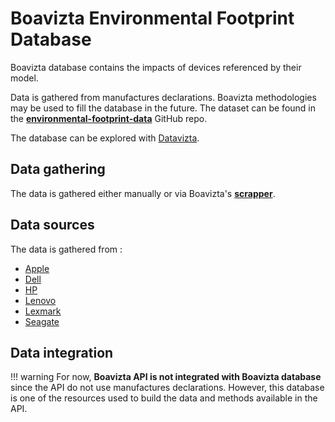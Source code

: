 # Boavizta Environmental Footprint Database

Boavizta database contains the impacts of devices referenced by their model.

Data is gathered from manufactures declarations. Boavizta methodologies may be used to fill the database in the future.
The dataset can be found in the **[environmental-footprint-data](https://github.com/Boavizta/environmental-footprint-data/blob/main/boavizta-data-us.csv)** GitHub repo.

The database can be explored with [Datavizta](https://datavizta.boavizta.org/).

## Data gathering

The data is gathered either manually or via Boavizta's **[scrapper](https://github.com/Boavizta/environmental-footprint-data/tree/main/tools)**.

## Data sources

The data is gathered from :

* [Apple](https://www.apple.com/environment/#reports-product)
* [Dell](https://corporate.delltechnologies.com/fr-fr/social-impact/advancing-sustainability/sustainable-products-and-services/product-carbon-footprints.htm#tab0=0)
* [HP](https://h22235.www2.hp.com/hpinfo/globalcitizenship/environment/productdata/ProductCarbonFootprintnotebooks.html)
* [Lenovo](https://www.lenovo.com/ca/en/social_responsibility/datasheets_systemx/?orgRef=https%253A%252F%252Fwww.google.com%252F)
* [Lexmark](https://csr.lexmark.com)
* [Seagate](https://www.seagate.com/fr/fr/global-citizenship/product-sustainability/)

## Data integration

!!! warning
    For now, **Boavizta API is not integrated with Boavizta database** since the API do not use manufactures declarations.
    However, this database is one of the resources used to build the data and methods available in the API.
